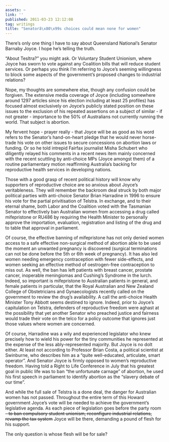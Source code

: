 ```yaml
---
assets: ~
link: ''
published: 2011-03-23 12:12:08
tag: writings
title: "Senatorâ\x80\x99s choices could mean none for women"
---
```

There’s only one thing I have to say about Queensland National’s Senator
Barnaby Joyce. I hope he’s telling the truth.

“About Tesltra?” you might ask. Or Voluntary Student Unionism, where
Joyce has sworn to vote against any Coalition bills that will reduce
student services. Or perhaps you think I’m referring to Joyce’s seeming
willingness to block some aspects of the government’s proposed changes
to industrial relations?

Nope, my thoughts are somewhere else, though any confusion could be
forgiven. The extensive media coverage of Joyce (including somewhere
around 1297 articles since his election including at least 25 profiles)
has focused almost exclusively on Joyce’s publicly stated position on
these issues to the exclusion of his repeated assertions on a subject of
similar - if not greater - importance to the 50% of Australians not
currently running the world. That subject is abortion.

My fervent hope - prayer really - that Joyce will be as good as his word
refers to the Senator’s hand-on-heart pledge that he would never
horse-trade his vote on other issues to secure concessions on abortion
laws or funding. Or so he told intrepid Fairfax journalist Misha
Schubert who diligently relayed his comments in a recent news item
mainly concerned with the recent scuttling by anti-choice MPs (Joyce
amongst them) of a routine parliamentary motion reaffirming Australia’s
backing for reproductive health services in developing nations.

Those with a good grasp of recent political history will know why
supporters of reproductive choice are so anxious about Joyce’s
veritableness. They will remember the backroom deal struck by both major
political parties with anti-choice Senator Brian Harradine in 1996 to
ensure his vote for the partial privitisation of Telstra. In exchange,
and to their eternal shame, both Labor and the Coalition voted with the
Tasmanian Senator to effectively ban Australian women from accessing a
drug called mifepristone or RU486 by requiring the Health Minister to
personally approve the importation, evaluation, registration and listing
of the drug and to table that approval in parliament.

Of course, the effective banning of mifepristone has not only denied
women access to a safe effective non-surgical method of abortion able to
be used the moment an unwanted pregnancy is discovered (surgical
terminations can not be done before the 5th or 6th week of pregnancy).
It has also led women needing emergency contraception with fewer
side-effects, and women seeking an effective method of oestrogen-free
contraception to miss out. As well, the ban has left patients with
breast cancer, prostate cancer, inoperable meningiomas and Cushing’s
Syndrome in the lurch. Indeed, so important is mifepristone to
Australian patients in general, and female patients in particular, that
the Royal Australian and New Zealand College of Obstetricians and
Gynaecologists recently called on the government to review the drug’s
availability. A call the anti-choice Health Minister Tony Abbott seems
destined to ignore. Indeed, prior to Joyce’s capitulation on Telstra,
defenders of reproductive freedom were aghast at the possibility that
yet another Senator who preached justice and fairness would trade their
vote on the telco for a policy outcome that ignores just those values
where women are concerned.

Of course, Harradine was a wily and experienced legislator who knew
precisely how to wield his power for the tiny communities he represented
at the expense of the less ably-represented majority. But Joyce is no
dolt either. At least not according to Professor Brian Costa, a
political scientist at Swinburne, who describes him as a “quite
well-educated, articulate, smart operator”. And Senator Joyce is firmly
opposed to women’s reproductive freedom. Having told a Right to Life
Conference in July that his greatest goal in public life was to ban “the
unfortunate carnage” of abortion, he used his first speech in parliament
to identify abortion as the “slavery debate of our time”.

And while the full sale of Telstra is a done deal, the danger for
Australian women has not passed. Throughout the entire term of this
Howard government Joyce’s vote will be needed to achieve the
government’s legislative agenda. As each piece of legislation goes
before the party room ~~- to ban compulsory student unionism,
reconfigure industrial relations, revamp the tax system~~ Joyce will be
there, demanding a pound of flesh for his support.

The only question is whose flesh will be for sale?